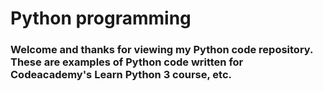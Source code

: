 # Python programming
### Welcome and thanks for viewing my Python code repository. These are examples of Python code written for Codeacademy's Learn Python 3 course, etc.
